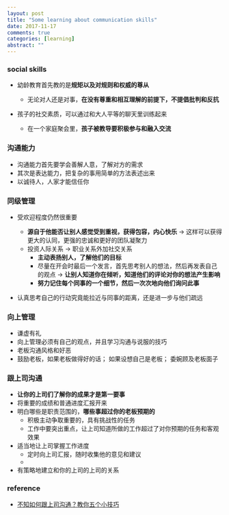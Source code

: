 ```yaml
---
layout: post
title: "Some learning about communication skills"
date: 2017-11-17
comments: true
categories: [learning]
abstract: ""
---
```


### social skills 
 * 幼龄教育首先教的是**规矩以及对规则和权威的尊从**
   - 无论对人还是对事，**在没有尊重和相互理解的前提下，不提倡批判和反抗**

 * 孩子的社交素质，可以通过和大人平等的聊天里训练起来
   - 在一个家庭聚会里，**孩子被教导要积极参与和融入交流**

### 沟通能力
  * 沟通能力首先要学会善解人意，了解对方的需求
  * 其次是表达能力，把复杂的事用简单的方法表述出来
  * 以诚待人，人家才能信任你

### 同级管理 
   * 受欢迎程度仍然很重要 
     - **源自于他能否让别人感觉受到重视，获得包容，内心快乐** -> 这样可以获得更大的认同，更强的忠诚和更好的团队凝聚力
     - 投资人际关系 ->  职业关系外加社交关系 
       + **主动表扬别人，了解他们的目标**  
       + 尽量在开会时最后一个发言，首先思考别人的想法，然后再发表自己的观点 -> 
       **让别人知道你在倾听，知道他们的评论对你的想法产生影响**  
       + **努力记住每个同事的一个细节，然后一次次地向他们询问此事** 


   * 认真思考自己的行动究竟能拉近与同事的距离，还是进一步与他们疏远


### 向上管理
   - 谦虚有礼
   - 向上管理必须有自己的观点，并且学习沟通与说服的技巧
   - 老板沟通风格和好恶
   - 鼓励老板，如果老板做得好的话； 如果设想自己是老板； 委婉顾及老板面子

### 跟上司沟通
   - **让你的上司们了解你的成果才是第一要事**
   - 将重要的成绩和普通进度汇报开来
   - 明白哪些是职责范围的，**哪些事超过你的老板预期的**
     * 积极主动争取重要的，具有挑战性的任务
     * 工作中要突出重点，让上司知道所做的工作超过了对你预期的任务和客观效果
   - 适当地让上司掌握工作进度
     * 定时向上司汇报，随时收集他的意见和建议
     * 
   - 有策略地建立和你的上司的上司的关系


### reference
* [不知如何跟上司沟通？教你五个小技巧](http://likaifu.blog.caixin.com/archives/171240)
